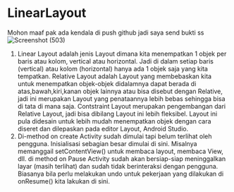 # LinearLayout
Mohon maaf pak ada kendala di push github jadi saya send bukti ss 
![Screenshot (503)](https://user-images.githubusercontent.com/60589488/107373295-f6dd0880-6b18-11eb-95b5-265f6858bfb4.png)

1. Linear Layout adalah jenis Layout dimana kita menempatkan 1 objek per baris atau kolom, vertical atau horizontal. Jadi di dalam setiap baris (vertical) atau kolom (horizontal) hanya ada 1 objek saja yang kita tempatkan.
Relative Layout adalah Layout yang membebaskan kita untuk menempatkan objek-objek didalamnya dapat berada di atas,bawah,kiri,kanan objek lainnya atau bisa disebut dengan Relative, jadi ini merupakan Layout yang penataannya lebih bebas sehingga bisa di tata di mana saja.
Contstraint Layout merupakan pengembangan dari Relative Layout, jadi bisa dibilang Layout ini lebih fleksibel. Layout ini pula didesain untuk lebih mudah menempatkan objek dengan cara diseret dan dilepaskan pada editor Layout, Android Studio.
2. Di-method on create Activity sudah dimulai tapi belum terlihat oleh pengguna. Inisialisasi sebagian besar dimulai di sini. Misalnya memanggail setContentView() untuk membaca layout, membaca View, dll.
di method on Pause  Activity sudah akan bersiap-siap meninggalkan layar (masih terlihat) dan sudah tidak berinteraksi dengan pengguna. Biasanya bila perlu melakukan undo untuk pekerjaan yang dilakukan di onResume() kita lakukan di sini.

